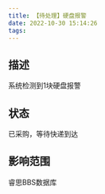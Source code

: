 ```yaml
---
title: 【待处理】硬盘报警
date: 2022-10-30 15:14:26
tags:
---
```


## 描述

系统检测到1块硬盘报警

## 状态

已采购，等待快递到达

## 影响范围

睿思BBS数据库